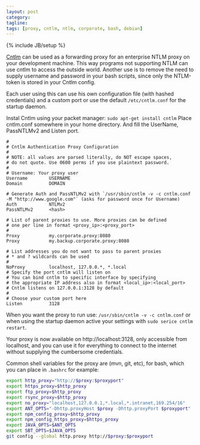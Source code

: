 ```yaml
---
layout: post
category: 
tagline: 
tags: [proxy, cntlm, ntlm, corporate, bash, debian]
---
```

{% include JB/setup %}

[Cntlm](http://cntlm.sourceforge.net/) can be used as a forwarding proxy for an enterprise NTLM proxy on your development machine. This way programs not supporting NTLM can use cntlm to access the outside world. Another use is to remove the need to supply username and password in your bash scripts, since only the NTLM-token is stored in your Cntlm config.

Each user using this can use his own configuration file (with hashed credentials) and a custom port or use the default `/etc/cntlm.conf` for the startup daemon.

Instal Cntlm using your packet manager: `sudo apt-get install cntlm`
Place cntlm.conf somewhere in your home directory. And fill the UserName, PassNTLMv2 and Listen port.

```
#
# Cntlm Authentication Proxy Configuration
#
# NOTE: all values are parsed literally, do NOT escape spaces,
# do not quote. Use 0600 perms if you use plaintext password.
#
# Username: Your proxy user
Username        USERNAME
Domain          DOMAIN

# Generate Auth and PassNTLMv2 with `/usr/sbin/cntlm -v -c cntlm.conf -M "http://www.google.com"` (asks for password once for Username)
Auth            NTLMv2
PassNTLMv2      <hash>
 
# List of parent proxies to use. More proxies can be defined
# one per line in format <proxy_ip>:<proxy_port>
#
Proxy           my.corporate.proxy:8080
Proxy           my.backup.corporate.proxy:8080
 
# List addresses you do not want to pass to parent proxies
# * and ? wildcards can be used
#
NoProxy         localhost, 127.0.0.*, *.local
# Specify the port cntlm will listen on
# You can bind cntlm to specific interface by specifying
# the appropriate IP address also in format <local_ip>:<local_port>
# Cntlm listens on 127.0.0.1:3128 by default
#
# Choose your custom port here
Listen          3128
```

When you want the proxy to run use: `/usr/sbin/cntlm -v -c cntlm.conf` or when using the startup daemon active your settings with `sudo serice cntlm restart`.

Your proxy is now available on http://localhost:3128, only accessible from localhost, and you can use it for everything to connect to the internet without supplying the cumbersome credentials.

Common shell variables for the proxy are (mvn, git, etc), for bash, which you can place in `.bashrc` for example:

```bash
export http_proxy="http://$proxy:$proxyport"
export https_proxy=$http_proxy
export ftp_proxy=$http_proxy
export rsync_proxy=$http_proxy
export no_proxy="localhost,127.0.0.1,*.local,*.intranet,169.254/16"
export ANT_OPTS="-Dhttp.proxyHost $proxy -Dhttp.proxyPort $proxyport"
export npm_config_proxy=$http_proxy
export npm_config_https_proxy=$https_proxy
export JAVA_OPTS=$ANT_OPTS
export SBT_OPTS=$JAVA_OPTS
git config --global http.proxy http://$proxy:$proxyport
```

